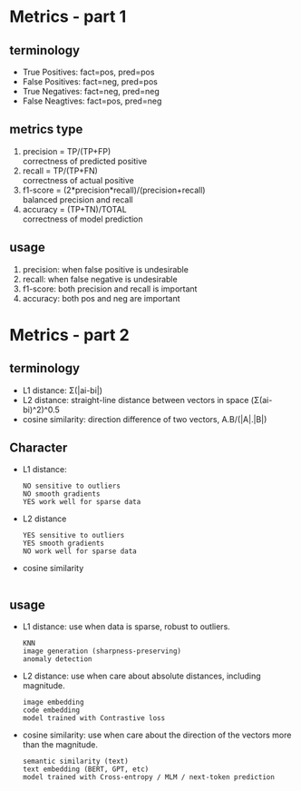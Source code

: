 # Metrics - part 1
## terminology
- True Positives: fact=pos, pred=pos
- False Positives: fact=neg, pred=pos
- True Negatives: fact=neg, pred=neg
- False Neagtives: fact=pos, pred=neg

## metrics type
1. precision = TP/(TP+FP)  
correctness of predicted positive
2. recall = TP/(TP+FN)  
correctness of actual positive
3. f1-score = (2\*precision\*recall)/(precision+recall)  
balanced precision and recall
4. accuracy = (TP+TN)/TOTAL  
correctness of model prediction

## usage
1. precision: when false positive is undesirable
2. recall: when false negative is undesirable
3. f1-score: both precision and recall is important
4. accuracy: both pos and neg are important

# Metrics - part 2
## terminology
- L1 distance: Σ(|ai-bi|)
- L2 distance: straight-line distance between vectors in space (Σ(ai-bi)^2)^0.5
- cosine similarity: direction difference of two vectors, A.B/(|A|.|B|)

## Character
- L1 distance: 
    ```
    NO sensitive to outliers
    NO smooth gradients 
    YES work well for sparse data
    ```
- L2 distance
    ```
    YES sensitive to outliers
    YES smooth gradients
    NO work well for sparse data
    ```
- cosine similarity
    ```
    ```

## usage
- L1 distance: use when data is sparse, robust to outliers.
    ```
    KNN
    image generation (sharpness-preserving)
    anomaly detection
    ```
- L2 distance: use when care about absolute distances, including magnitude.
    ```
    image embedding
    code embedding
    model trained with Contrastive loss
    ```
- cosine similarity: use when care about the direction of the vectors more than the magnitude.
    ```
    semantic similarity (text)
    text embedding (BERT, GPT, etc)
    model trained with Cross-entropy / MLM / next-token prediction
    ```